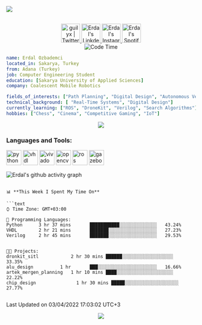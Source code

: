 ![](https://visitor-badge.glitch.me/badge?page_id=eozbademci)

<p align="center">
<br/>
<a href="https://twitter.com/erdal_ozb">
  <img alt="guilyx | Twitter" width="50px" src="https://user-images.githubusercontent.com/43545812/144034996-602b144a-16e1-41cc-99e7-c6040b20dcaf.png"/>
</a>
<a href="https://www.linkedin.com/in/erdal-%C3%B6zbademci/">
  <img alt="Erdal's LinkdeIN" width="50px" src="https://user-images.githubusercontent.com/43545812/144035037-0f415fc7-9f96-4517-a370-ccc6e78a714b.png" />
</a>
<a href="https://www.instagram.com/erdal_ozbademci">
  <img alt="Erdal's Instagram" width="50px" src="https://user-images.githubusercontent.com/43545812/144035088-0dfb165f-8fe0-4d13-896c-876c29d2b128.png" />
</a>
<a href="https://open.spotify.com/user/5yr1uay7ew6bc79hx5g53kg1g?si=c905926ee5c44da6">
  <img alt="Erdal's Spotify" width="50px" src="https://user-images.githubusercontent.com/43545812/144035120-1ad5169b-91c7-4078-bef9-6a82c733f373.png" />
</a>
<br>
<img alt="Code Time" src="https://img.shields.io/endpoint?style=flat&url=https://codetime-api.datreks.com/badge/1615?logoColor=white%26project=%26recentMS=0%26showProject=false" />
</p>

```yaml
name: Erdal Ozbademci
located_in: Sakarya, Turkey
from: Adana (Turkey)
job: Computer Engineering Student
education: [Sakarya University of Applied Sciences]
company: Coalescent Mobile Robotics

fields_of_interests: ["Path Planning", "Digital Design", "Autonomous Vehicles", "Artificial Intelligence", "Digital Image Processing", "Embedded Systems"]
technical_background: [ "Real-Time Systems", "Digital Design"]
currently_learning: ["ROS", "DroneKit", "Verilog", "Search Algorithms"]
hobbies: ["Chess", "Cinema", "Competitive Gaming", "IoT"]
```



<p align="center">
  <a href="https://spotify-github-profile.vercel.app/api/view?uid=11147618695&redirect=true">
    <img src="https://spotify-github-profile.vercel.app/api/view?uid=5yr1uay7ew6bc79hx5g53kg1g&cover_image=true&theme=default&bar_color=53b14f&bar_color_cover=true">
  </a>
</p>

<h3 align="left">Languages and Tools:</h3>
<p align="left"> 
<img
      src="https://img.icons8.com/color/344/python--v2.png"
      alt="python" width="40" height="40" /> 
 <img      src="https://raw.githubusercontent.com/SublimeText/AFileIcon/74e3c8ec7141814eba04aec95a85a8af938a4c61/icons/multi/file_type_vhdl%403x.png"
      alt="vhdl" width="40" height="40" />
<img      src="https://user-images.githubusercontent.com/56430787/105164182-1afa8a80-5b15-11eb-8ac3-7ae5c9f0e15e.png"
      alt="vivado" width="40" height="40" /> 
      <img      src="https://symbols.getvecta.com/stencil_90/39_opencv-icon.247c70711b.svg"
      alt="opencv" width="40" height="40" />  <img      src="https://answers.ros.org/upfiles/14554624266871161.png"
      alt="ros" width="40" height="40" />  <img      src="https://gazebosim.org/assets/logos/gazebo_icon_pos-76b768ca51b0c24a5e5ddeb5a844baf3a3efc83e42affae355ed6ce9326707e4.svg"
      alt="gazebo" width="40" height="40" /> 
 


      
![Erdal's github activity graph](https://activity-graph.herokuapp.com/graph?username=eozbademci&theme=xcode)


```

📊 **This Week I Spent My Time On** 

```text
⌚︎ Time Zone: GMT+03:00

💬 Programming Languages: 
Python      3 hr 37 mins       ███████████░░░░░░░░░░░░░░   43.24% 
VHDL        2 hr 21 mins       ███████░░░░░░░░░░░░░░░░░░   27.23% 
Verilog     2 hr 45 mins       ███████░░░░░░░░░░░░░░░░░░   29.53% 


🐱‍💻 Projects: 
dronkit_sitl            2 hr 30 mins ██████░░░░░░░░░░░░░░░░░░░   33.35% 
alu_design	        1 hr       ███░░░░░░░░░░░░░░░░░░░░░░   16.66% 
artek_mergen_planning   1 hr 10 mins ████░░░░░░░░░░░░░░░░░░░░░   22.22% 
chip_design		          1 hr 30 mins █████░░░░░░░░░░░░░░░░░░░░   27.77% 


```


 Last Updated on 03/04/2022 17:03:02  UTC+3
<!--END_SECTION:waka-->

<p align="center">
  <img src="https://capsule-render.vercel.app/api?type=waving&color=gradient&height=60&section=footer"/>
</p>
